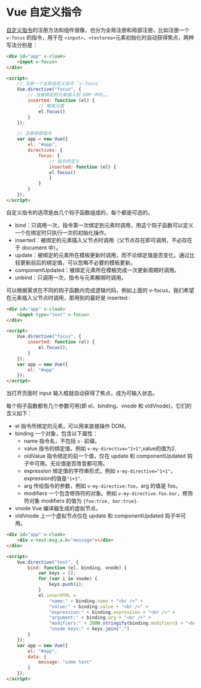 # Vue 自定义指令

[自定义指令](https://cn.vuejs.org/v2/guide/custom-directive.html)的注册方法和组件很像，也分为全局注册和局部注册，比如注册一个 `v-focus` 的指令，用于在 `<input>`、`<textarea>`元素初始化时自动获得焦点，两种写法分别是：

```html
<div id="app" v-cloak>
    <input v-focus>
</div>

<script>
    // 注册一个全局自定义指令 `v-focus`
    Vue.directive("focus", {
        // 当被绑定的元素插入到 DOM 中时……
        inserted: function (el) {
            // 聚焦元素
            el.focus()
        }
    });

    // 注册局部指令
    var app = new Vue({
        el: "#app",
        directives: {
            focus: {
                // 指令的定义
                inserted: function (el) {
                el.focus()
                }
            }
        }
    });
</script>
```

自定义指令的选项是由几个钩子函数组成的，每个都是可选的。

* bind：只调用一次，指令第一次绑定到元素时调用，用这个钩子函数可以定义一个在绑定时只执行一次的初始化操作。
* inserted：被绑定的元素插入父节点时调用（父节点存在即可调用，不必存在于 document 中）。
* update：被绑定的元素所在模板更新时调用，而不论绑定值是否变化。通过比较更新前后的绑定值，可以忽略不必要的模板更新。
* componentUpdated：被绑定元素所在模板完成一次更新周期时调用。
* unbind：只调用一次，指令与元素解绑时调用。

可以根据需求在不同的钩子函数内完成逻辑代码，例如上面的 v-focus，我们希望在元素插入父节点时调用，那用到的最好是 inserted :

```html
<div id="app" v-cloak>
    <input type="text" v-focus>
</div>

<script>
    Vue.directive("focus", {
        inserted: function (el) {
            el.focus();
        }
    });
    var app = new Vue({
        el: "#app"
    });
</script>
```

当打开页面时 input 输入框就自动获得了焦点，成为可输入状态。

每个钩子函数都有几个参数可用(即 el、binding、vnode 和 oldVnode)，它们的含义如下：

* el 指令所绑定的元素，可以用来直接操作 DOM。
* binding 一个对象，包含以下属性：
    * name 指令名，不包括 `v-` 前缀。
    * value 指令的绑定值，例如 `v-my-directive="1+1"`,value的值为2.
    * oldValue 指令绑定的前一个值，仅在 update 和 componentUpdated 钩子中可用。无论值是否改变都可用。
    * expression 绑定值的字符串形式，例如 `v-my-directive="1+1"`，expression的值是`"1+1"`.
    * arg 传给指令的参数，例如 `v-my-directive:foo`，arg 的值是 foo。
    * modifiers 一个包含修饰符的对象。例如 `v-my-directive.foo.bar`，修饰符对象 modifiers 的值为 `{foo:true, bar:true}`.
* vnode Vue 编译器生成的虚拟节点。
* oldVnode 上一个虚拟节点仅在 update 和 componentUpdated 钩子中可用。

```html
<div id="app" v-cloak>
    <div v-test:msg.a.b="message"></div>
</div>

<script>
    Vue.directive("test", {
        bind: function (el, binding, vnode) {
            var keys = [];
            for (var i in vnode) {
                keys.push(i);
            }
            el.innerHTML =
                "name:" + binding.name + "<br />" +
                "value:" + binding.value + "<br />" +
                "expression:" + binding.expression + "<br />" +
                "argument:" + binding.arg + "<br />" +
                "modifiers:" + JSON.stringify(binding.modifiers) + "<br />" +
                "vnode keys:" + keys.join(",")
        }
    });
    var app = new Vue({
        el: "#app",
        data: {
            message: "some text"
        }
    });
</script>
```
